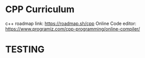 # CPP Curriculum
c++ roadmap link: https://roadmap.sh/cpp
Online Code editor: https://www.programiz.com/cpp-programming/online-compiler/ 

# TESTING

